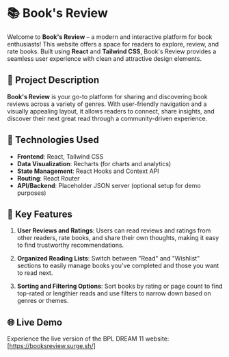 # 📚 Book's Review

Welcome to **Book's Review** – a modern and interactive platform for book enthusiasts! This website offers a space for readers to explore, review, and rate books. Built using **React** and **Tailwind CSS**, Book's Review provides a seamless user experience with clean and attractive design elements.

## 📝 Project Description

**Book's Review** is your go-to platform for sharing and discovering book reviews across a variety of genres. With user-friendly navigation and a visually appealing layout, it allows readers to connect, share insights, and discover their next great read through a community-driven experience.

## 🔧 Technologies Used

- **Frontend**: React, Tailwind CSS
- **Data Visualization**: Recharts (for charts and analytics)
- **State Management**: React Hooks and Context API
- **Routing**: React Router
- **API/Backend**: Placeholder JSON server (optional setup for demo purposes)

## 🌟 Key Features

1. **User Reviews and Ratings**: Users can read reviews and ratings from other readers, rate books, and share their own thoughts, making it easy to find trustworthy recommendations.
   
2. **Organized Reading Lists**: Switch between "Read" and "Wishlist" sections to easily manage books you've completed and those you want to read next.

3. **Sorting and Filtering Options**: Sort books by rating or page count to find top-rated or lengthier reads and use filters to narrow down based on genres or themes.

## 🌐 Live Demo

Experience the live version of the BPL DREAM 11 website: [https://booksreview.surge.sh/]